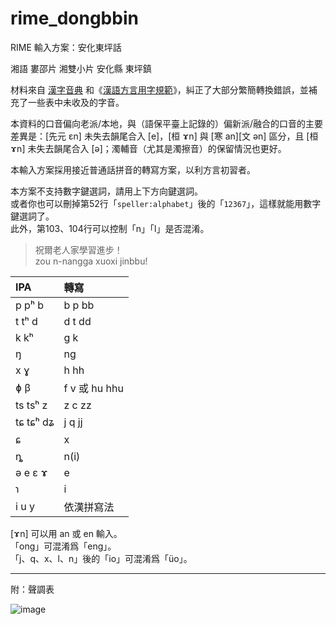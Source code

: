 # rime_dongbbin
 RIME 輸入方案：安化東坪話

湘語 婁邵片 湘雙小片 安化縣 東坪鎮

材料來自 [漢字音典](https://github.com/osfans/MCPDict) 和《[漢語方言用字規範](https://fangyanzi.vercel.app/)》，糾正了大部分繁簡轉換錯誤，並補充了一些表中未收及的字音。

本資料的口音偏向老派/本地，與（語保平臺上記錄的）偏新派/融合的口音的主要差異是：[先元 ɛn] 未失去韻尾合入 [e]，[桓 ɤn] 與 [寒 an][文 ən] 區分，且 [桓 ɤn] 未失去韻尾合入 [ə]；濁輔音（尤其是濁擦音）的保留情況也更好。

本輸入方案採用接近普通話拼音的轉寫方案，以利方言初習者。

本方案不支持數字鍵選詞，請用上下方向鍵選詞。<br>
或者你也可以刪掉第52行「`speller:alphabet`」後的「`12367`」，這樣就能用數字鍵選詞了。<br>
此外，第103、104行可以控制「n」「l」是否混淆。

> 祝爾老人家學習進步！<br>
> zou n-nangga xuoxi jinbbu!

|IPA|轉寫|
|:---|:---|
|p pʰ b|b p bb|
|t tʰ d|d t dd|
|k kʰ|g k|
|ŋ|ng|
|x ɣ|h hh|
|ɸ β|f v 或 hu hhu|
|ts tsʰ z|z c zz|
|tɕ tɕʰ dʑ|j q jj|
|ɕ|x|
|ȵ|n(i)|
|ə e ɛ ɤ|e|
|ɿ|i|
|i u y|依漢拼寫法|

[ɤn] 可以用 an 或 en 輸入。<br>
「ong」可混淆爲「eng」。<br>
「j、q、x、l、n」後的「io」可混淆爲「üo」。

---
附：聲調表
	
![image](https://github.com/user-attachments/assets/39927e0c-65c2-4851-9ea4-248c519b6a0f)
